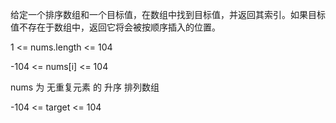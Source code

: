 给定一个排序数组和一个目标值，在数组中找到目标值，并返回其索引。如果目标值不存在于数组中，返回它将会被按顺序插入的位置。

1 <= nums.length <= 104

-104 <= nums[i] <= 104

nums 为 无重复元素 的 升序 排列数组

-104 <= target <= 104
